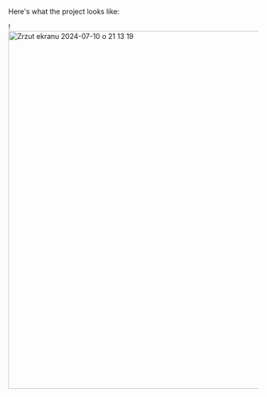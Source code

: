 Here's what the project looks like:


!<img width="721" alt="Zrzut ekranu 2024-07-10 o 21 13 19" src="https://github.com/RafalCho02/Expanding-Cards/assets/113987919/059f0aa9-bc48-4f3f-afd7-180370c55982">

